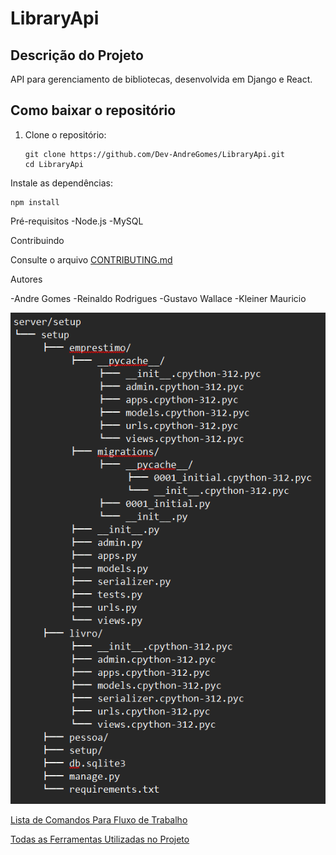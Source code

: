 # LibraryApi


## Descrição do Projeto
API para gerenciamento de bibliotecas, desenvolvida em Django e React.

## Como baixar o repositório
1. Clone o repositório:
   
       git clone https://github.com/Dev-AndreGomes/LibraryApi.git
       cd LibraryApi

Instale as dependências:

    npm install

Pré-requisitos
-Node.js
-MySQL

Contribuindo

Consulte o arquivo [CONTRIBUTING.md](https://github.com/Dev-AndreGomes/LibraryApi/blob/master/CONTRIBUTING.md)

Autores

-Andre Gomes
-Reinaldo Rodrigues
-Gustavo Wallace
-Kleiner Mauricio


![Estrutura de Pastas](https://github.com/Dev-AndreGomes/LibraryApi/blob/master/Captura%20de%20tela%202024-12-02%20015109.png)

[Lista de Comandos Para Fluxo de Trabalho](https://github.com/Dev-AndreGomes/LibraryApi/blob/master/Git_Tutorial_Fluxo_de_Trabalho.pdf)

[Todas as Ferramentas Utilizadas no Projeto](https://github.com/Dev-AndreGomes/LibraryApi/blob/master/imagem_2024-12-02_024123150.pdf)

